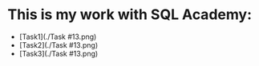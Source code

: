 # This is my work with SQL Academy:
* [Task1](./Task #13.png)
* [Task2](./Task #13.png)
* [Task3](./Task #13.png)
